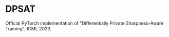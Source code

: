 # DPSAT
Official PyTorch implementation of "Differentially Private Sharpness-Aware Training", ICML 2023.
